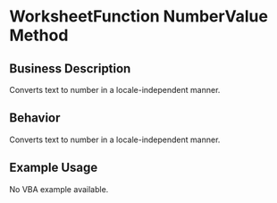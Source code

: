 # WorksheetFunction NumberValue Method

## Business Description
Converts text to number in a locale-independent manner.

## Behavior
Converts text to number in a locale-independent manner.

## Example Usage
No VBA example available.
